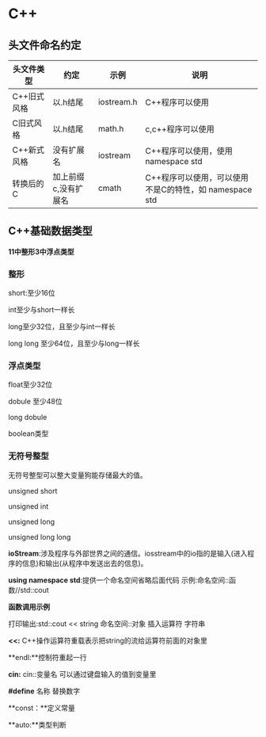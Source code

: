 # C++

## 头文件命名约定

| 头文件类型  | 约定                 | 示例       | 说明                                                   |
| ----------- | -------------------- | ---------- | ------------------------------------------------------ |
| C++旧式风格 | 以.h结尾             | iostream.h | C++程序可以使用                                        |
| C旧式风格   | 以.h结尾             | math.h     | c,c++程序可以使用                                      |
| C++新式风格 | 没有扩展名           | iostream   | C++程序可以使用，使用namespace std                     |
| 转换后的C   | 加上前缀c,没有扩展名 | cmath      | C++程序可以使用，可以使用不是C的特性，如 namespace std |

## C++基础数据类型

**11中整形3中浮点类型**

### 整形

short:至少16位

int至少与short一样长

long至少32位，且至少与int一样长

long long 至少64位，且至少与long一样长

### 浮点类型

float至少32位

dobule 至少48位

long dobule



boolean类型



### 无符号整型

无符号整型可以整大变量狗能存储最大的值。

unsigned short

unsigned int 

unsigned long

unsigned long long 



**ioStream**:涉及程序与外部世界之间的通信。iosstream中的io指的是输入(进入程序的信息)和输出(从程序中发送出去的信息)。

**using namespace std**:提供一个命名空间省略后面代码 示例:命名空间::函数//std::cout

**函数调用示例**

打印输出:std::cout << string 命名空间::对象 插入运算符 字符串

**<<:** C++操作运算符重载表示把string的流给运算符前面的对象里

**endl:**控制符重起一行

**cin:** cin::变量名 可以通过键盘输入的值到变量里

**#define** 名称 替换数字

**const：**定义常量

**auto:**类型判断